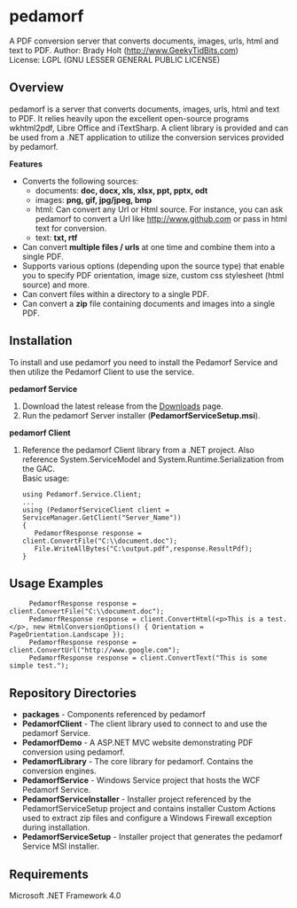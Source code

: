 # pedamorf
A PDF conversion server that converts documents, images, urls, html and text to PDF.
Author: Brady Holt (http://www.GeekyTidBits.com)  
License: LGPL (GNU LESSER GENERAL PUBLIC LICENSE) 

Overview
---
pedamorf is a server that converts documents, images, urls, html and text to PDF.  It relies heavily upon the excellent open-source programs wkhtml2pdf, Libre Office and iTextSharp.  A client library is provided and can be used from a .NET application to utilize the conversion services provided by pedamorf. 

**Features**

- Converts the following sources:
  - documents: **doc, docx, xls, xlsx, ppt, pptx, odt**
  - images: **png, gif, jpg/jpeg, bmp**   
  - html: Can convert any Url or Html source.  For instance, you can ask pedamorf to convert a Url like http://www.github.com or pass in html text for conversion.
  - text: **txt, rtf**
- Can convert **multiple files / urls** at one time and combine them into a single PDF.
- Supports various options (depending upon the source type) that enable you to specify PDF orientation, image size, custom css stylesheet (html source) and more.                                  
- Can convert files within a directory to a single PDF.                                     
- Can convert a **zip** file containing documents and images into a single PDF.

Installation
---

To install and use pedamorf you need to install the Pedamorf Service and then utilize the Pedamorf Client to use the service.

**pedamorf Service** 

1. Download the latest release from the [Downloads](https://github.com/bradyholt/PicasaWebSync/downloads) page.  
2. Run the pedamorf Server installer (**PedamorfServiceSetup.msi**).

**pedamorf Client**  

1.  Reference the pedamorf Client library from a .NET project.  Also reference System.ServiceModel and System.Runtime.Serialization from the GAC.  
Basic usage:  
        
        using Pedamorf.Service.Client;
        ... 
        using (PedamorfServiceClient client = ServiceManager.GetClient("Server_Name"))
        {
           PedamorfResponse response = client.ConvertFile("C:\\document.doc");
           File.WriteAllBytes("C:\output.pdf",response.ResultPdf);
        } 

Usage Examples
---
         PedamorfResponse response = client.ConvertFile("C:\\document.doc");
         PedamorfResponse response = client.ConvertHtml(<p>This is a test.</p>, new HtmlConversionOptions() { Orientation = PageOrientation.Landscape });
         PedamorfResponse response = client.ConvertUrl("http://www.google.com");
         PedamorfResponse response = client.ConvertText("This is some simple test.");


Repository Directories
---

- **packages** - Components referenced by pedamorf 
- **PedamorfClient** - The client library used to connect to and use the pedamorf Service.
- **PedamorfDemo** - A ASP.NET MVC website demonstrating PDF conversion using pedamorf.
- **PedamorfLibrary** - The core library for pedamorf.  Contains the conversion engines.
- **PedamorfService** - Windows Service project that hosts the WCF Pedamorf Service.
- **PedamorfServiceInstaller** - Installer project referenced by the PedamorfServiceSetup project and contains installer Custom Actions used to extract zip files and configure a Windows Firewall exception during installation.
- **PedamorfServiceSetup** - Installer project that generates the pedamorf Service MSI installer.

Requirements
---
Microsoft .NET Framework 4.0